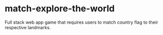 # match-explore-the-world
Full stack web app game that requires users to match country flag to their respective landmarks.
